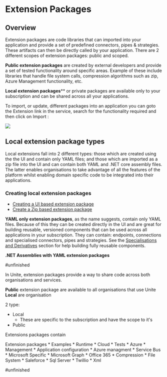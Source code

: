 
# Extension Packages

## Overview

Extension packages are code libraries that can imported into your application and provide a set of predefined connectors, pipes & strategies. These artifacts can then be directly called by your application.  There are 2 different scopes of extension packages: public and scoped.

**Public extension packages** are created  by external developers and provide a set of tested functionality around specific areas. Example of these include libraries that handle file system calls, compression algorithms such as zip, Azure Management functionality, etc.  

**Local extension packages**** or private packages are available only to your subscription and can be shared across all your applications. 

To import, or update, different packages into an application you can goto the Extension link in the service, search for the functionality required and then click on Import : 

![](Pasted%20image%2020231120101324.png)

## Local extension package types

Local extensions fall into 2 different types: those which are created using the the UI and contain only YAML files; and those which are imported as a zip file into the UI and can contain both YAML and .NET core assembly files.  The latter enables organisations to take advantage of all the features of the platform whilst enabling domain specific code to be integrated into their applications.

### Creating local extension packages  

* [Creating a UI based extension package](_index%201.md)
* [Create a Zip based extension package](creating-zip-based-extension-packages/_index.md)





**YAML only extension packages**, as the name suggests, contain only YAML files. Because of this they can be created directly in the UI and are great for building reusable, versioned components that can be used across all applications in your subscription. They can contain:  endpoints, connections and specialised  connectors, pipes and strategies. See the  [Specialisations and Derivatives](specialisations-and-derivatives.md) section for help building fully reusable components. 

**.NET Assemblies with YAML extension packages** 


#unfinished 



In Unite,  extension packages provide a way to share code across both organisations and services. 

**Public** extension package are available to all organisations that use Unite
**Local** are organisation

2 type:
* Local
	* These are specific to the subscription and have the scope to it's 
* Public

Extensions packages contain


Extension packages
	* Examples 
		* Runtime
			* Cloud
		* Tests
		* Azure
			* Management
			* Application configuration
			* Azure managment
			* Service Bus
		* Microsoft Specific
			* Microsoft Graph
			* Office 365
		* Compression
		* File System
		* Saleforce
		* Sql Server
		* Twillio
		* Xml

#unfinished 